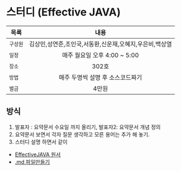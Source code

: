 스터디 (Effective JAVA)
======
| 목록 | 내용 |
|---|:---:|
| `구성원` | 김상민,성연준,조인국,서동환,신운재,오혜지,우은비,백상열 | 
| `일정` | 매주 월요일 오후 4:00 ~ 5:00 |  
| `장소` | 302호 | 
| `방법` | 매주 두명씩 설명 후 소스코드짜기 |
| `벌금` | 4만원 |


## 방식
  1. 발표자 : 요약문서 수요일 까지 올리기, 발표자2: 요약문서 개념 정의 
  2. 요약문서 보면서 각자 질문 생각하고 모른 용어는 추가 해 놓기.
  3. 스터디 설명 하면서 같이 


- [EffectiveJAVA 원서](https://github.com/GianfrancoMS/Books/blob/master/Java/Effective%20Java%20(3rd%20Edition).pdf)
- [.md 파일만들기](https://heropy.blog/2017/09/30/markdown/)


